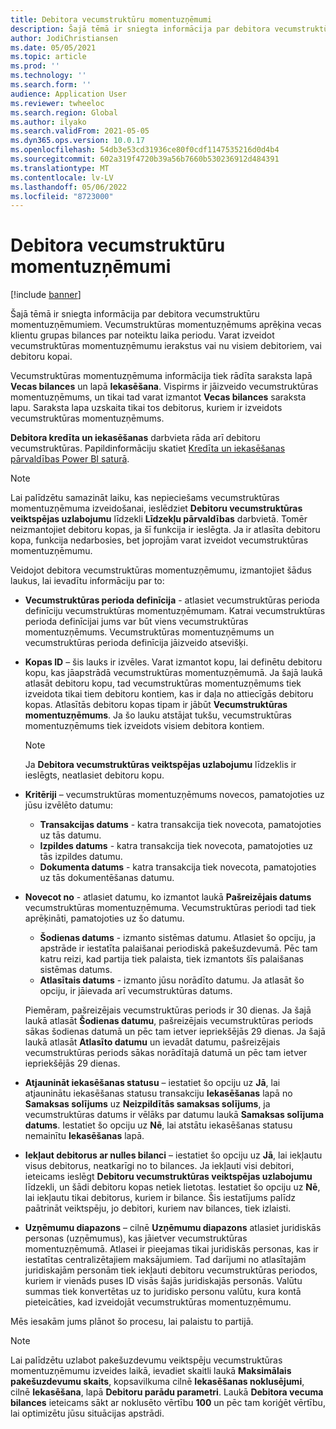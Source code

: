 ```yaml
---
title: Debitora vecumstruktūru momentuzņēmumi
description: Šajā tēmā ir sniegta informācija par debitora vecumstruktūru momentuzņēmumiem. Vecumstruktūras momentuzņēmums aprēķina vecas klientu grupas bilances par noteiktu laika periodu.
author: JodiChristiansen
ms.date: 05/05/2021
ms.topic: article
ms.prod: ''
ms.technology: ''
ms.search.form: ''
audience: Application User
ms.reviewer: twheeloc
ms.search.region: Global
ms.author: ilyako
ms.search.validFrom: 2021-05-05
ms.dyn365.ops.version: 10.0.17
ms.openlocfilehash: 54db3e53cd31936ce80f0cdf1147535216d0d4b4
ms.sourcegitcommit: 602a319f4720b39a56b7660b530236912d484391
ms.translationtype: MT
ms.contentlocale: lv-LV
ms.lasthandoff: 05/06/2022
ms.locfileid: "8723000"
---
```

# <a name="customer-aging-snapshots"></a>Debitora vecumstruktūru momentuzņēmumi

[!include [banner](../includes/banner.md)]

Šajā tēmā ir sniegta informācija par debitora vecumstruktūru momentuzņēmumiem. Vecumstruktūras momentuzņēmums aprēķina vecas klientu grupas bilances par noteiktu laika periodu. Varat izveidot vecumstruktūras momentuzņēmumu ierakstus vai nu visiem debitoriem, vai debitoru kopai.

Vecumstruktūras momentuzņēmuma informācija tiek rādīta saraksta lapā **Vecas bilances** un lapā **Iekasēšana**. Vispirms ir jāizveido vecumstruktūras momentuzņēmums, un tikai tad varat izmantot **Vecas bilances** saraksta lapu. Saraksta lapa uzskaita tikai tos debitorus, kuriem ir izveidots vecumstruktūras momentuzņēmums.

**Debitora kredīta un iekasēšanas** darbvieta rāda arī debitoru vecumstruktūras. Papildinformāciju skatiet [Kredīta un iekasēšanas pārvaldības Power BI saturā](credit-collections-power-bi.md).

> [!NOTE]
> Lai palīdzētu samazināt laiku, kas nepieciešams vecumstruktūras momentuzņēmuma izveidošanai, ieslēdziet **Debitoru vecumstruktūras veiktspējas uzlabojumu** līdzekli **Līdzekļu pārvaldības** darbvietā. Tomēr neizmantojiet debitoru kopas, ja šī funkcija ir ieslēgta. Ja ir atlasīta debitoru kopa, funkcija nedarbosies, bet joprojām varat izveidot vecumstruktūras momentuzņēmumu.

Veidojot debitora vecumstruktūras momentuzņēmumu, izmantojiet šādus laukus, lai ievadītu informāciju par to:

- **Vecumstruktūras perioda definīcija** - atlasiet vecumstruktūras perioda definīciju vecumstruktūras momentuzņēmumam. Katrai vecumstruktūras perioda definīcijai jums var būt viens vecumstruktūras momentuzņēmums. Vecumstruktūras momentuzņēmums un vecumstruktūras perioda definīcija jāizveido atsevišķi.
- **Kopas ID** – šis lauks ir izvēles. Varat izmantot kopu, lai definētu debitoru kopu, kas jāapstrādā vecumstruktūras momentuzņēmumā. Ja šajā laukā atlasāt debitoru kopu, tad vecumstruktūras momentuzņēmums tiek izveidota tikai tiem debitoru kontiem, kas ir daļa no attiecīgās debitoru kopas. Atlasītās debitoru kopas tipam ir jābūt **Vecumstruktūras momentuzņēmums**. Ja šo lauku atstājat tukšu, vecumstruktūras momentuzņēmums tiek izveidots visiem debitora kontiem.

    > [!NOTE]
    > Ja **Debitora vecumstruktūras veiktspējas uzlabojumu** līdzeklis ir ieslēgts, neatlasiet debitoru kopu.

- **Kritēriji** – vecumstruktūras momentuzņēmums novecos, pamatojoties uz jūsu izvēlēto datumu:

    - **Transakcijas datums** - katra transakcija tiek novecota, pamatojoties uz tās datumu.
    - **Izpildes datums** - katra transakcija tiek novecota, pamatojoties uz tās izpildes datumu.
    - **Dokumenta datums** - katra transakcija tiek novecota, pamatojoties uz tās dokumentēšanas datumu.

- **Novecot no** - atlasiet datumu, ko izmantot laukā **Pašreizējais datums** vecumstruktūras momentuzņēmuma. Vecumstruktūras periodi tad tiek aprēķināti, pamatojoties uz šo datumu. 

    - **Šodienas datums** - izmanto sistēmas datumu. Atlasiet šo opciju, ja apstrāde ir iestatīta palaišanai periodiskā pakešuzdevumā. Pēc tam katru reizi, kad partija tiek palaista, tiek izmantots šīs palaišanas sistēmas datums.
    - **Atlasītais datums** - izmanto jūsu norādīto datumu. Ja atlasāt šo opciju, ir jāievada arī vecumstruktūras datums.

    Piemēram, pašreizējais vecumstruktūras periods ir 30 dienas. Ja šajā laukā atlasāt **Šodienas datumu**, pašreizējais vecumstruktūras periods sākas šodienas datumā un pēc tam ietver iepriekšējās 29 dienas. Ja šajā laukā atlasāt **Atlasīto datumu** un ievadāt datumu, pašreizējais vecumstruktūras periods sākas norādītajā datumā un pēc tam ietver iepriekšējās 29 dienas.

- **Atjaunināt iekasēšanas statusu** – iestatiet šo opciju uz **Jā**, lai atjauninātu iekasēšanas statusu transakciju **Iekasēšanas** lapā no **Samaksas solījums** uz **Neizpildītās samaksas solījums**, ja vecumstruktūras datums ir vēlāks par datumu laukā **Samaksas solījuma datums**. Iestatiet šo opciju uz **Nē**, lai atstātu iekasēšanas statusu nemainītu **Iekasēšanas** lapā.
- **Iekļaut debitorus ar nulles bilanci** – iestatiet šo opciju uz **Jā**, lai iekļautu visus debitorus, neatkarīgi no to bilances. Ja iekļauti visi debitori, ieteicams ieslēgt **Debitoru vecumstruktūras veiktspējas uzlabojumu** līdzekli, un šādi debitoru kopas netiek lietotas. Iestatiet šo opciju uz **Nē**, lai iekļautu tikai debitorus, kuriem ir bilance. Šis iestatījums palīdz paātrināt veiktspēju, jo debitori, kuriem nav bilances, tiek izlaisti.
- **Uzņēmumu diapazons** – cilnē **Uzņēmumu diapazons** atlasiet juridiskās personas (uzņēmumus), kas jāietver vecumstruktūras momentuzņēmumā. Atlasei ir pieejamas tikai juridiskās personas, kas ir iestatītas centralizētajiem maksājumiem. Tad darījumi no atlasītajām juridiskajām personām tiek iekļauti debitoru vecumstruktūras periodos, kuriem ir vienāds puses ID visās šajās juridiskajās personās. Valūtu summas tiek konvertētas uz to juridisko personu valūtu, kura kontā pieteicāties, kad izveidojāt vecumstruktūras momentuzņēmumu.

Mēs iesakām jums plānot šo procesu, lai palaistu to partijā.

> [!NOTE]
> Lai palīdzētu uzlabot pakešuzdevumu veiktspēju vecumstruktūras momentuzņēmumu izveides laikā, ievadiet skaitli laukā **Maksimālais pakešuzdevumu skaits**, kopsavilkuma cilnē **Iekasēšanas noklusējumi**, cilnē **Iekasēšana**, lapā **Debitoru parādu parametri**. Laukā **Debitora vecuma bilances** ieteicams sākt ar noklusēto vērtību **100** un pēc tam koriģēt vērtību, lai optimizētu jūsu situācijas apstrādi.

